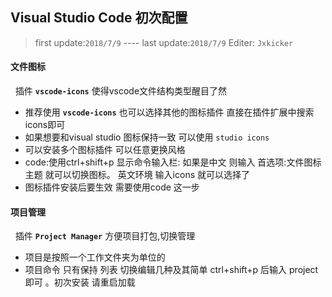 Visual Studio Code 初次配置
-----
> first update:`2018/7/9` ---- last update:`2018/7/9`   Editer: `Jxkicker` <br/>
#### 文件图标
 &nbsp; 插件 **`vscode-icons`** 使得vscode文件结构类型醒目了然 
  * 推荐使用 **`vscode-icons`** 也可以选择其他的图标插件 直接在插件扩展中搜索icons即可
  * 如果想要和visual studio 图标保持一致 可以使用 `studio icons`
  * 可以安装多个图标插件 可以任意更换风格
  * code:使用ctrl+shift+p 显示命令输入栏: 如果是中文 则输入 首选项:文件图标主题 就可以切换图标。 英文环境 输入icons 就可以选择了
  * 图标插件安装后要生效 需要使用code 这一步 
#### 项目管理
 &nbsp; 插件 **`Project Manager`** 方便项目打包,切换管理
 * 项目是按照一个工作文件夹为单位的
 * 项目命令 只有保持 列表 切换编辑几种及其简单  ctrl+shift+p 后输入 project 即可 。初次安装 请重启加载
